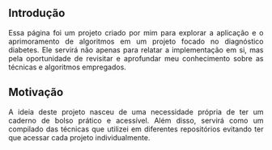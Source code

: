 ## Introdução

<p style= "text-align: justify">
Essa página foi um projeto criado por mim para explorar a aplicação e o aprimoramento de algoritmos em um projeto focado no diagnóstico diabetes. Ele servirá não apenas para relatar a implementação em si, mas pela oportunidade de revisitar e aprofundar meu conhecimento sobre as técnicas e algoritmos empregados.
</p>

## Motivação
<p style= "text-align: justify">
A ideia deste projeto nasceu de uma necessidade própria de ter um caderno de bolso prático e acessível. Além disso, servirá como um compilado das técnicas que utilizei em diferentes repositórios evitando ter que acessar cada projeto individualmente.
</p>